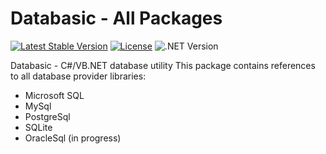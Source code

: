# Databasic - All Packages

[![Latest Stable Version](https://img.shields.io/badge/Stable-v1.1.0-brightgreen.svg?style=plastic)](https://github.com/databasic-net/databasic-core/releases)
[![License](https://img.shields.io/badge/Licence-BSD3-brightgreen.svg?style=plastic)](https://raw.githubusercontent.com/databasic-net/databasic-core/master/LICENCE.md)
![.NET Version](https://img.shields.io/badge/.NET->=4.0-brightgreen.svg?style=plastic)

Databasic - C#/VB.NET database utility
This package contains references to all database provider libraries:
- Microsoft SQL
- MySql
- PostgreSql
- SQLite
- OracleSql (in progress)
